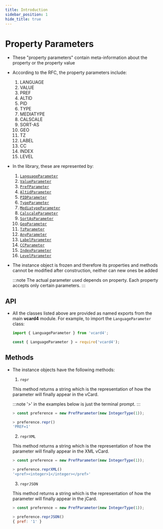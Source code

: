 ```yaml
---
title: Introduction
sidebar_position: 1
hide_title: true
---
```


# Property Parameters

* These "property parameters" contain meta-information about the property or the property value

* According to the RFC, the property parameters include:
    1. LANGUAGE
    2. VALUE
    3. PREF
    4. ALTID
    5. PID
    6. TYPE
    7. MEDIATYPE
    8. CALSCALE
    9. SORT-AS
    10. GEO
    11. TZ
    12. LABEL
    13. CC
    14. INDEX
    15. LEVEL

* In the library, these are represented by:
    1. [`LanguageParameter`](languageparameter)
    2. [`ValueParameter`](ValueParameter)
    3. [`PrefParameter`](prefparameter)
    4. [`AltidParameter`](altidparameter)
    5. [`PIDParameter`](pidparameter)
    6. [`TypeParameter`](typeparameter)
    7. [`MediatypeParameter`](mediatypeparameter)
    8. [`CalscaleParameter`](calscaleparameter)
    9. [`SortAsParameter`](sortasparameter)
    10. [`GeoParameter`](geoparameter)
    11. [`TzParameter`](tzparameter)
    12. [`AnyParameter`](anyparameter)
    13. [`LabelParameter`](labelparameter)
    14. [`CCParameter`](ccparameter)
    15. [`IndexParameter`](indexparameter)
    16. [`LevelParameter`](levelparameter)

* The instance object is frozen and therefore its properties and methods cannot be modified after construction, neither can new ones be added

  :::note
  The actual parameter used depends on property. Each property accepts only certain parameters.
  :::

## API

* All the classes listed above are provided as named exports from the main __vcard4__ module. For example, to import the `LanguageParameter` class:

  ```js title=ESM
  import { LanguageParameter } from 'vcard4';
  ```

  ```js title=commonjs
  const { LanguageParameter } = require('vcard4');
  ```

## Methods

* The instance objects have the following methods:

  1. `repr`

    This method returns a string which is the representation of how the parameter will finally appear in the vCard.

    :::note
    '>' in the examples below is just the terminal prompt.
    :::

    ```js
    > const preference = new PrefParameter(new IntegerType(1));

    > preference.repr()
    'PREF=1'
    ```

  2. `reprXML`

    This method returns a string which is the representation of how the parameter will finally appear in the XML vCard.

    ```js
    > const preference = new PrefParameter(new IntegerType(1));

    > preference.reprXML()
    '<pref><integer>1</integer></pref>'
    ```

  3. `reprJSON` 

    This method returns a string which is the representation of how the parameter will finally appear in the jCard.

    ```js
    > const preference = new PrefParameter(new IntegerType(1));

    > preference.reprJSON()
    { pref: '1' }
    ```

